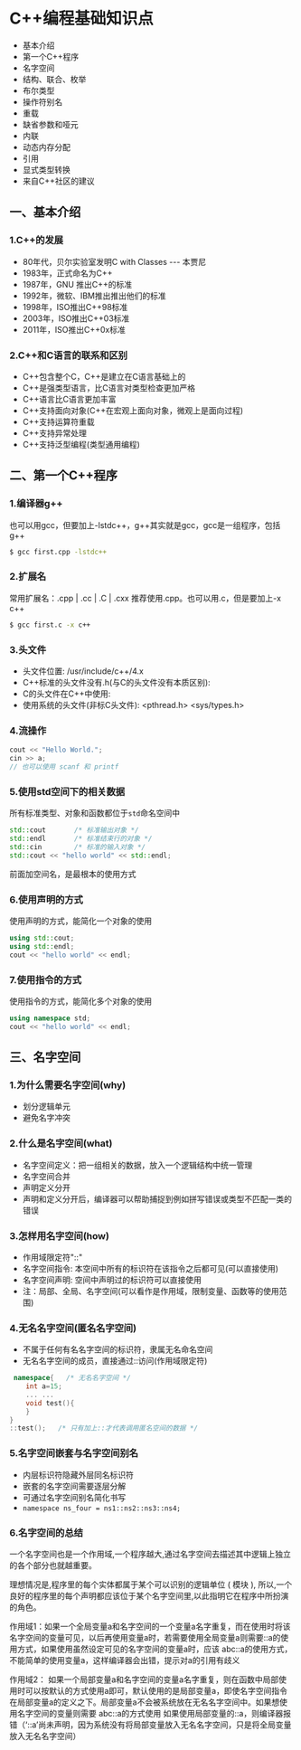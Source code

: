 # C++编程基础知识点

- 基本介绍
- 第一个C++程序
- 名字空间
- 结构、联合、枚举
- 布尔类型
- 操作符别名
- 重载
- 缺省参数和哑元
- 内联
- 动态内存分配
- 引用
- 显式类型转换
- 来自C++社区的建议

## 一、基本介绍
### 1.C++的发展
- 80年代，贝尔实验室发明C with Classes   --- 本贾尼
- 1983年，正式命名为C++
- 1987年，GNU 推出C++的标准
- 1992年，微软、IBM推出推出他们的标准
- 1998年，ISO推出C++98标准
- 2003年，ISO推出C++03标准
- 2011年，ISO推出C++0x标准

### 2.C++和C语言的联系和区别
- C++包含整个C，C++是建立在C语言基础上的
- C++是强类型语言，比C语言对类型检查更加严格
- C++语言比C语言更加丰富
- C++支持面向对象(C++在宏观上面向对象，微观上是面向过程)
- C++支持运算符重载
- C++支持异常处理
- C++支持泛型编程(类型通用编程)

## 二、第一个C++程序
### 1.编译器g++
也可以用gcc，但要加上-lstdc++，g++其实就是gcc，gcc是一组程序，包括g++
```bash
$ gcc first.cpp -lstdc++
```
### 2.扩展名
常用扩展名：.cpp | .cc | .C | .cxx 推荐使用.cpp。也可以用.c，但是要加上-x c++    
```bash
$ gcc first.c -x c++
```
### 3.头文件
- 头文件位置: /usr/include/c++/4.x
- C++标准的头文件没有.h(与C的头文件没有本质区别): <iostream>
- C的头文件在C++中使用: <cstdio> <cstring> <ctime>
- 使用系统的头文件(非标C头文件): <pthread.h> <sys/types.h>

### 4.流操作
```cpp
cout << "Hello World.";
cin >> a;
// 也可以使用 scanf 和 printf
```
### 5.使用std空间下的相关数据
所有标准类型、对象和函数都位于`std`命名空间中
```cpp
std::cout       /* 标准输出对象 */
std::endl       /* 标准结束行的对象 */
std::cin        /* 标准的输入对象 */
std::cout << "hello world" << std::endl;
```
前面加空间名，是最根本的使用方式

### 6.使用声明的方式
使用声明的方式，能简化一个对象的使用
```cpp
using std::cout;
using std::endl;
cout << "hello world" << endl;
```
### 7.使用指令的方式
使用指令的方式，能简化多个对象的使用
```cpp
using namespace std;
cout << "hello world" << endl;
```
## 三、名字空间
### 1.为什么需要名字空间(why)
- 划分逻辑单元
- 避免名字冲突

### 2.什么是名字空间(what)
- 名字空间定义：把一组相关的数据，放入一个逻辑结构中统一管理
- 名字空间合并
- 声明定义分开
- 声明和定义分开后，编译器可以帮助捕捉到例如拼写错误或类型不匹配一类的错误

### 3.怎样用名字空间(how)
- 作用域限定符"::"
- 名字空间指令: 本空间中所有的标识符在该指令之后都可见(可以直接使用)
- 名字空间声明: 空间中声明过的标识符可以直接使用
- 注：局部、全局、名字空间(可以看作是作用域，限制变量、函数等的使用范围)

### 4.无名名字空间(匿名名字空间)
- 不属于任何有名名字空间的标识符，隶属无名命名空间
- 无名名字空间的成员，直接通过::访问(作用域限定符)
```cpp
 namespace{   /* 无名名字空间 */
    int a=15;
    ... ...
    void test(){
    }
}
::test();   /* 只有加上::才代表调用匿名空间的数据 */
```

### 5.名字空间嵌套与名字空间别名
- 内层标识符隐藏外层同名标识符
- 嵌套的名字空间需要逐层分解
- 可通过名字空间别名简化书写
- `namespace ns_four = ns1::ns2::ns3::ns4;`

### 6.名字空间的总结
一个名字空间也是一个作用域,一个程序越大,通过名字空间去描述其中逻辑上独立的各个部分也就越重要。

理想情况是,程序里的每个实体都属于某个可以识别的逻辑单位 ( 模块 ), 所以,一个良好的程序里的每个声明都应该位于某个名字空间里,以此指明它在程序中所扮演的角色。

作用域1：如果一个全局变量a和名字空间的一个变量a名字重复，而在使用时将该名字空间的变量可见，以后再使用变量a时，若需要使用全局变量a则需要::a的使用方式，如果使用虽然设定可见的名字空间的变量a时，应该 abc::a的使用方式，不能简单的使用变量a，这样编译器会出错，提示对a的引用有歧义

作用域2： 如果一个局部变量a和名字空间的变量a名字重复，则在函数中局部使用时可以按默认的方式使用a即可，默认使用的是局部变量a，即使名字空间指令在局部变量a的定义之下。局部变量a不会被系统放在无名名字空间中。如果想使用名字空间的变量则需要   abc::a的方式使用
    如果使用局部变量的::a，则编译器报错（‘::a’尚未声明，因为系统没有将局部变量放入无名名字空间，只是将全局变量放入无名名字空间）
